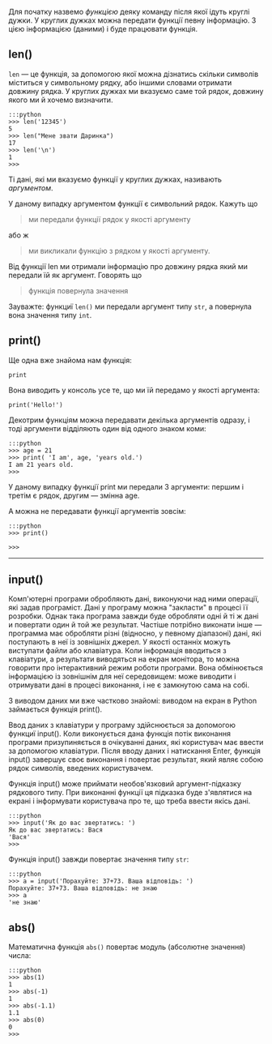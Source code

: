 Для початку назвемо *функцією* деяку команду після якої ідуть круглі дужки. 
У круглих дужках можна передати функції певну інформацію. 
З цією інформацією (даними) і буде працювати функція.


## len()
	
`len` — це функція, за допомогою якої можна дізнатись скільки символів міститься у символьному рядку, 
або іншими словами отримати довжину рядка.
У круглих дужках ми вказуємо саме той рядок, довжину якого ми й хочемо визначити.

	:::python
	>>> len('12345')
	5
	>>> len("Мене звати Даринка")
	17
	>>> len('\n')
	1
	>>>

Ті дані, які ми вказуємо функції у круглих дужках, називають *аргументом*.
	
У даному випадку аргументом функції є символьний рядок. Кажуть що
> ми передали функції рядок у якості аргументу

або ж

> ми викликали функцію з рядком у якості аргументу.

Від функції len ми отримали інформацію про довжину рядка який ми передали їй як аргумент.
Говорять що
> функція повернула значення

Зауважте: функциї `len()` ми передали аргумент типу `str`, 
а повернула вона значення типу `int`.

## print()

Ще одна вже знайома нам функція:

	print
	
Вона виводить у консоль усе те, що ми їй передамо у якості аргумента:

	print('Hello!')
	
Декотрим функціям можна передавати декілька аргументів одразу, і тоді аргументи відділяють один від одного знаком коми:

	:::python
	>>> age = 21
	>>> print( 'I am', age, 'years old.')
	I am 21 years old.
	>>>

У даному випадку функції print ми передали 3 аргументи: першим і третім є рядок, другим — змінна age.

А можна не передавати функції аргументів зовсім:

	:::python
	>>> print()

	>>>


-----
## input()

Комп'ютерні програми обробляють дані, 
виконуючи над ними операції, 
які задав програміст.
Дані у програму можна "закласти" в процесі її розробки. 
Однак така програма завжди буде обробляти одні й ті ж дані \
и повертати один й той же результат. 
Частіше потрібно виконати інше — 
программа має обробляти різні (відносно, у певному діапазоні) 
дані, які поступають в неї із зовнішніх джерел. 
У якості останніх можуть виступати файли або клавіатура. 
Коли інформація вводиться з клавіатури, 
а результати виводяться на екран монітора, 
то можна говорити про інтерактивний режим роботи програми. 
Вона обмінюється інформацією із зовнішнім для неї середовищем: 
може виводити і отримувати дані в процесі виконання, 
і не є замкнутою сама на собі. 

З виводом даних ми вже частково знайомі: 
виводом на екран в Python займається функція print().

Ввод даних з клавіатури у програму здійснюється за допомогою функциї input(). 
Коли виконується дана функція потік виконання програми призупиняється в очікуванні даних, 
які користувач має ввести за допомогою клавіатури. 
Після вводу даних і натискання Enter, функція input() завершує своє виконання 
і повертає результат, який являє собою рядок символів, 
введених користувачем.

Функція input() може приймати необов'язковий аргумент-підказку рядкового типу.
При виконанні функції ця підказка буде з'являтися на екрані 
і інформувати користувача про те, що треба ввести якісь дані.

	:::python
	>>> input('Як до вас звертатись: ')
	Як до вас звертатись: Вася
	'Вася'
	>>>

Функція input() завжди повертає значення типу `str`:

	:::python
	>>> a = input('Порахуйте: 37+73. Ваша відповідь: ')
	Порахуйте: 37+73. Ваша відповідь: не знаю
	>>> a
	'не знаю'

## abs()

Математична функція `abs()` повертає модуль (абсолютне значення) числа:

	:::python
	>>> abs(1)
	1
	>>> abs(-1)
	1
	>>> abs(-1.1)
	1.1
	>>> abs(0)
	0
	>>>

	
<!--
-----
## min() та max()

Розглянемо ще дві функції Python: min() і max().
Обидві функції приймають у якості аргумента список або кортеж.
Функція "min()" повертає найменший елемент аргументу, "max()" — найбільший.

	>>> l = [7,6,5,4,3]
	>>> min(l)
	3
	>>> max(l)
	7
	>>>







-----
## sum()

Функція sum() приймає у якості аргумента список або кортеж чисел
і повертає суму усіх елементів аргумента.

	>>> sum([1,2,3,4,5,6,7,8,9,10])
	55
	>>>
-->